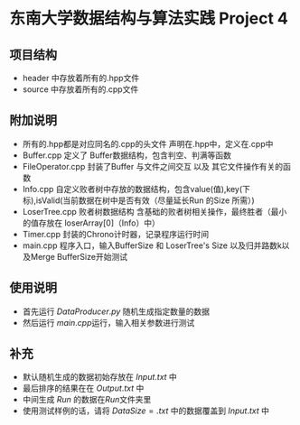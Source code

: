 # 东南大学数据结构与算法实践 Project 4
## 项目结构
* header 中存放着所有的.hpp文件
* source 中存放着所有的.cpp文件
## 附加说明
* 所有的.hpp都是对应同名的.cpp的头文件 声明在.hpp中，定义在.cpp中
* Buffer.cpp 定义了 Buffer数据结构，包含判空、判满等函数
* FileOperator.cpp 封装了Buffer 与文件之间交互 以及 其它文件操作有关的函数
* Info.cpp 自定义败者树中存放的数据结构，包含value(值),key(下标),isValid(当前数据在树中是否有效（尽量延长Run 的Size 所需）)
* LoserTree.cpp 败者树数据结构 含基础的败者树相关操作，最终胜者（最小的值存放在 loserArray[0]（Info）中）
* Timer.cpp 封装的Chrono计时器，记录程序运行时间
* main.cpp 程序入口，输入BufferSize 和 LoserTree's Size 以及归并路数k以及Merge BufferSize开始测试
## 使用说明
* 首先运行 $DataProducer.py$ 随机生成指定数量的数据
* 然后运行 $main.cpp$运行，输入相关参数进行测试
## 补充
* 默认随机生成的数据初始存放在 $Input.txt$ 中
* 最后排序的结果在在 $Output.txt$ 中
* 中间生成 $Run$ 的数据在$Run$文件夹里
* 使用测试样例的话，请将 $DataSize= .txt$ 中的数据覆盖到 $Input.txt$ 中
